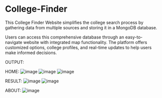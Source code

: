 # College-Finder
This College Finder Website simplifies the college search process by gathering data from multiple sources and storing it in a MongoDB database.

Users can access this comprehensive database through an easy-to-navigate website with integrated map functionality. The platform offers customized options, college profiles, and real-time updates to help users make informed decisions.

OUTPUT:

HOME:
![image](https://github.com/SourabGarg/College-Finder/assets/112079423/6ecc5b0c-e163-4c3d-b44e-84ff28986e41)
![image](https://github.com/SourabGarg/College-Finder/assets/112079423/31beecdc-5161-4e8b-8020-a514973561ae)
![image](https://github.com/SourabGarg/College-Finder/assets/112079423/8b71e3e9-2a3e-4ded-ab65-6f03833492c5)


RESULT:
![image](https://github.com/SourabGarg/College-Finder/assets/112079423/1f2ac6eb-fe91-4f61-a220-3ee1aec6a6dc)
![image](https://github.com/SourabGarg/College-Finder/assets/112079423/4b76a1cd-cbb7-47e2-b89c-081067d8b72d)


ABOUT:
![image](https://github.com/SourabGarg/College-Finder/assets/112079423/67c79276-21db-47d5-8cf6-462f56d3aab3)

